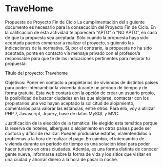 # TraveHome

Propuesta de Proyecto Fin de Ciclo
La cumplimentación del siguiente documento es necesario para la consecución del Proyecto Fin de Ciclo.
En la calificación de esta actividad te aparecerá “APTO” o “NO APTO”, en caso de que tu propuesta sea aceptada.
Sólo cuando la propuesta haya sido aceptada puedes comenzar a realizar el proyecto, siguiendo las indicaciones de la normativa.
Si, por el contrario, la propuesta no ha sido aceptada, ponte en contacto vía mensaje privado con el profesor/a responsable para que te de las indicaciones pertinentes para mejorar tu propuesta.

Título del proyecto:
Travehome

Objetivos:
Poner en contacto a propietarios de viviendas de distintos países para poder intercambiar la vivienda durante un periodo de tiempo y de forma gratuita. Esta web contará con la opción de crear un usuario propio, la posibilidad de buscar ciudades en las que alojarse, contactar con los propietarios una vez hayan aceptado la solicitud de alojamiento, comentarios para valorar las estancias, entre otros. Para ello, voy a utilizar PHP 7, Javascript, Jquery, base de datos MySQL y MVC.

Justificación de la elección de la temática:
He elegido esta temática porque la reserva de hoteles, albergues o alojamiento en otros países puede ser costosa y difícil de realizar. Pueden producirse estafas, malentendidos o problemas a la hora de realizar el pago. En cambio, el intercambio de vivienda durante un periodo de tiempo es una solución ideal para poder hacer turismo en otras ciudades. Además, es una forma distinta de conocer gente nueva, informarse sobre la forma de vida y los sitios que visitar en una ciudad y ahorrar dinero a la hora de pasar la noche.
